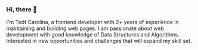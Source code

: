 ### Hi, there 👋

I'm Todt Carolina, a frontend developer with 2+ years of experience in maintaining and building web pages. I am passionate about web development with good knowledge of Data Structures and Algorithms. Interested in new opportunities and challenges that will expand my skill set.




